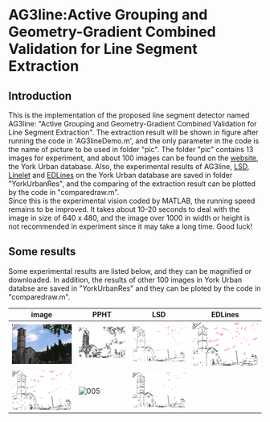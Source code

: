 # AG3line:Active Grouping and Geometry-Gradient Combined Validation for Line Segment Extraction

## Introduction
This is the implementation of the proposed line segment detector named AG3line: "Active Grouping and Geometry-Gradient Combined Validation for Line Segment Extraction". The extraction result will be shown in figure after running the code in 'AG3lineDemo.m', and the only parameter in the code is the name of picture to be used in folder "pic". The folder "pic" contains 13 images for experiment, and about 100 images can be found on the [website](http://www.elderlab.yorku.ca/resources/york-urban-line-segment-database-information/), the York Urban database. Also, the experimental results of AG3line, [LSD](http://www.ipol.im/pub/art/2012/gjmr-lsd/), [Linelet](https://github.com/NamgyuCho/Linelet-code-and-YorkUrban-LineSegment-DB) and [EDLines](http://ceng.anadolu.edu.tr/cv/EDLines/) on the York Urban database are saved in folder "YorkUrbanRes", and the comparing of the extraction result can be plotted by the code in "comparedraw.m".  
Since this is the experimental vision coded by MATLAB, the running speed remains to be improved. It takes about 10-20 seconds to deal with the image in size of 640 x 480, and the image over 1000 in width or height is not recommended in experiment since it may take a long time. Good luck!
## Some results
Some experimental results are listed below, and they can be magnified or downloaded. In addition, the results of other 100 images in York Urban databse are saved in "YorkUrbanRes" and they can be ploted by the code in "comparedraw.m".  

| image | PPHT | LSD | EDLines |
|----|----|----|----|
|![](pic/testimg/010.png "005") |![](pic/result/tower1-ppht.png "005")|![](pic/result/tower1-LSD.jpg "005")|![](pic/result/tower1-EDLines.jpg "005")|
|![](pic/result/tower1-Linelet.jpg "005")|![](pic/result/tower1-MCMLSD.jpg "005")|![](pic/result/tower1-AG3line.jpg "005")|



